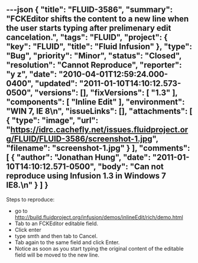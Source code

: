 ---json
{
  "title": "FLUID-3586",
  "summary": "FCKEditor shifts the content to a new line when the user starts typing after prelimenary edit cancelation.",
  "tags": "FLUID",
  "project": {
    "key": "FLUID",
    "title": "Fluid Infusion"
  },
  "type": "Bug",
  "priority": "Minor",
  "status": "Closed",
  "resolution": "Cannot Reproduce",
  "reporter": "y z",
  "date": "2010-04-01T12:59:24.000-0400",
  "updated": "2011-01-10T14:10:12.573-0500",
  "versions": [],
  "fixVersions": [
    "1.3"
  ],
  "components": [
    "Inline Edit"
  ],
  "environment": "WIN 7, IE 8\n",
  "issueLinks": [],
  "attachments": [
    {
      "type": "image",
      "url": "https://idrc.cachefly.net/issues.fluidproject.org/FLUID/FLUID-3586/screenshot-1.jpg",
      "filename": "screenshot-1.jpg"
    }
  ],
  "comments": [
    {
      "author": "Jonathan Hung",
      "date": "2011-01-10T14:10:12.571-0500",
      "body": "Can not reproduce using Infusion 1.3 in Windows 7 IE8.\n"
    }
  ]
}
---
Steps to reproduce:

* go to <http://build.fluidproject.org/infusion/demos/inlineEdit/rich/demo.html>
* Tab to an FCKEditor editable field.&#x20;
* Click enter
* type smth and then tab to Cancel.
* Tab again to the same field and click Enter.
* Notice as soon as you start typing the original content of the editable field will be moved to the new line.

        